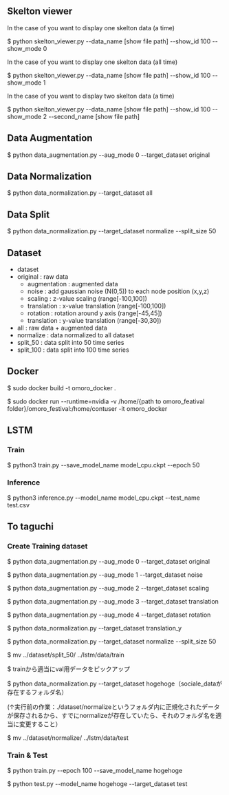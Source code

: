 ## Skelton viewer
In the case of you want to display one skelton data (a time)

$ python skelton_viewer.py --data_name [show file path] --show_id 100 --show_mode 0

In the case of you want to display one skelton data (all time)

$ python skelton_viewer.py --data_name [show file path] --show_id 100 --show_mode 1

In the case of you want to display two skelton data (a time)

$ python skelton_viewer.py --data_name [show file path] --show_id 100 --show_mode 2 --second_name [show file path]

## Data Augmentation
$ python data_augmentation.py --aug_mode 0 --target_dataset original

## Data Normalization
$ python data_normalization.py --target_dataset all

## Data Split
$ python data_normalization.py --target_dataset normalize --split_size 50


## Dataset
- dataset
 - original              : raw data
   - augmentation          : augmented data
   - noise       : add gaussian noise (N(0,5)) to each node position (x,y,z)
   - scaling     : z-value scaling (range[-100,100])
   - translation : x-value translation (range[-100,100])
   - rotation    : rotation around y axis (range[-45,45])
   - translation : y-value translation (range[-30,30])
 - all                   : raw data + augmented data
 - normalize             : data normalized to all dataset
 - split_50              : data split into 50 time series
 - split_100             : data split into 100 time series


## Docker
$ sudo docker build -t omoro_docker .

$ sudo docker run --runtime=nvidia -v /home/{path to omoro_featival folder}/omoro_festival:/home/contuser -it omoro_docker

## LSTM
### Train
$ python3 train.py --save_model_name model_cpu.ckpt --epoch 50

### Inference
$ python3 inference.py --model_name model_cpu.ckpt --test_name test.csv 

## To taguchi
### Create Training dataset
$ python data_augmentation.py --aug_mode 0 --target_dataset original

$ python data_augmentation.py --aug_mode 1 --target_dataset noise

$ python data_augmentation.py --aug_mode 2 --target_dataset scaling

$ python data_augmentation.py --aug_mode 3 --target_dataset translation

$ python data_augmentation.py --aug_mode 4 --target_dataset rotation

$ python data_normalization.py --target_dataset translation_y

$ python data_normalization.py --target_dataset normalize --split_size 50

$ mv ../dataset/split_50/ ../lstm/data/train

$ trainから適当にval用データをピックアップ

$ python data_normalization.py --target_dataset hogehoge（sociale_dataが存在するフォルダ名）

(↑実行前の作業：./dataset/normalizeというフォルダ内に正規化されたデータが保存されるから、すでにnormalizeが存在していたら、それのフォルダ名を適当に変更すること）

$ mv ../dataset/normalize/ ../lstm/data/test

### Train & Test
$ python train.py --epoch 100 --save_model_name hogehoge

$ python test.py --model_name hogehoge --target_dataset test
